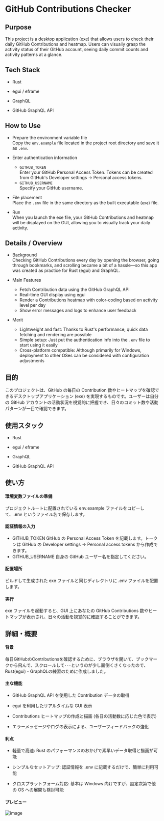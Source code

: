 # GitHub Contributions Checker

## Purpose
This project is a desktop application (exe) that allows users to check their daily GitHub Contributions and heatmap. Users can visually grasp the activity status of their GitHub account, seeing daily commit counts and activity patterns at a glance.

## Tech Stack
- Rust

- egui / eframe

- GraphQL

- GitHub GraphQL API

## How to Use
- Prepare the environment variable file  
  Copy the `env.example` file located in the project root directory and save it as `.env`.

- Enter authentication information  
  - `GITHUB_TOKEN`  
    Enter your GitHub Personal Access Token. Tokens can be created from GitHub's Developer settings → Personal access tokens.
  - `GITHUB_USERNAME`  
    Specify your GitHub username.

- File placement  
  Place the `.env` file in the same directory as the built executable (`exe`) file.

- Run  
  When you launch the exe file, your GitHub Contributions and heatmap will be displayed on the GUI, allowing you to visually track your daily activity.

## Details / Overview
- Background  
  Checking GitHub Contributions every day by opening the browser, going through bookmarks, and scrolling became a bit of a hassle—so this app was created as practice for Rust (egui) and GraphQL.

- Main Features  
  - Fetch Contribution data using the GitHub GraphQL API  
  - Real-time GUI display using egui  
  - Render a Contributions heatmap with color-coding based on activity level per day  
  - Show error messages and logs to enhance user feedback  

- Merit  
  - Lightweight and fast: Thanks to Rust's performance, quick data fetching and rendering are possible  
  - Simple setup: Just put the authentication info into the `.env` file to start using it easily  
  - Cross-platform compatible: Although primarily for Windows, deployment to other OSes can be considered with configuration adjustments


## 目的
このプロジェクトは、GitHub の毎日の Contribution 数やヒートマップを確認できるデスクトップアプリケーション (exe) を実現するものです。ユーザーは自分の GitHub アカウントの活動状況を視覚的に把握でき、日々のコミット数や活動パターンが一目で確認できます。

## 使用スタック
- Rust

- egui / eframe

- GraphQL

- GitHub GraphQL API

## 使い方
#### 環境変数ファイルの準備
プロジェクトルートに配置されている env.example ファイルをコピーして、.env というファイル名で保存します。

#### 認証情報の入力
 - GITHUB_TOKEN
GitHub の Personal Access Token を記載します。トークンは GitHub の Developer settings → Personal access tokens から作成できます。
 - GITHUB_USERNAME
自身の GitHub ユーザー名を指定してください。

#### 配置場所
ビルドして生成された exe ファイルと同じディレクトリに .env ファイルを配置します。

#### 実行
exe ファイルを起動すると、GUI 上にあなたの GitHub Contributions 数やヒートマップが表示され、日々の活動を視覚的に確認することができます。

## 詳細・概要
#### 背景
毎日GitHubのContributionsを確認するために、ブラウザを開いて、ブックマークから飛んで、スクロールして･･･というのが少し面倒くさくなったので、Rust(egui)・GraphQLの練習のために作成しました。


#### 主な機能

 - GitHub GraphQL API を使用した Contribution データの取得

 - egui を利用したリアルタイムな GUI 表示

 - Contributions ヒートマップの作成と描画 (各日の活動数に応じた色で表示)

 - エラーメッセージやログの表示による、ユーザーフィードバックの強化

#### 利点

 - 軽量で高速: Rust のパフォーマンスのおかげで素早いデータ取得と描画が可能

 - シンプルなセットアップ: 認証情報を .env に記載するだけで、簡単に利用可能

 - クロスプラットフォーム対応: 基本は Windows 向けですが、設定次第で他の OS への展開も検討可能

#### プレビュー
![image](https://github.com/user-attachments/assets/38d65222-c8cc-4466-a6db-4dd5cdb7b550)

